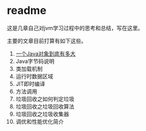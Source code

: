# readme
这是几章自己对jvm学习过程中的思考和总结，写在这里。

主要的文章目前打算有如下这些。

1. [一个Java对象到底有多大](content/object_length.md)
2. Java字节码说明
3. 类加载机制
4. 运行时数据区域
5. JIT即时编译
6. 方法调用
7. 垃圾回收之如何判定垃圾
8. 垃圾回收之垃圾回收算法
9. 垃圾回收之垃圾收集器
10. 调优和性能优化简介
